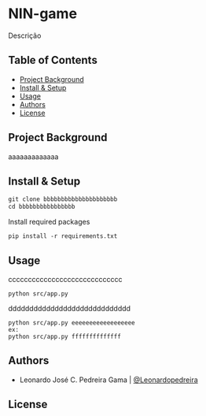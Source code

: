 
NIN-game
=============
Descrição

Table of Contents
-----------------

-   [Project Background](#project-background)
-   [Install & Setup](#install-&-setup)
-   [Usage](#usage)
-   [Authors](#authors)
-   [License](#license)

Project Background
----------

aaaaaaaaaaaaa


Install & Setup
---------------
```html 
git clone bbbbbbbbbbbbbbbbbbbbb
cd bbbbbbbbbbbbbbbb
```
Install required packages
```
pip install -r requirements.txt
```


Usage
-----

ccccccccccccccccccccccccccccc
```
python src/app.py
```
ddddddddddddddddddddddddddddd
```
python src/app.py eeeeeeeeeeeeeeeeee
ex:
python src/app.py ffffffffffffff
```



Authors
-------

* Leonardo José C. Pedreira Gama | [@Leonardopedreira](https://github.com/Leonardopedreira)


License
-------

